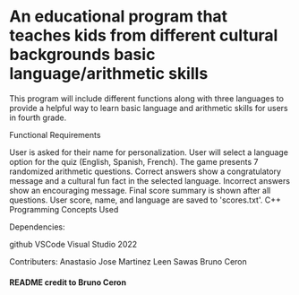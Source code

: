 # An educational program that teaches kids from different cultural backgrounds basic language/arithmetic skills

This program will include different functions along with three languages to provide a helpful way to learn basic language and arithmetic skills for users in fourth grade.

Functional Requirements

User is asked for their name for personalization.
User will select a language option for the quiz (English, Spanish, French).
The game presents 7 randomized arithmetic questions.
Correct answers show a congratulatory message and a cultural fun fact in the selected language.
Incorrect answers show an encouraging message.
Final score summary is shown after all questions.
User score, name, and language are saved to 'scores.txt'.
C++ Programming Concepts Used

Dependencies:

github
VSCode
Visual Studio 2022

Contributers: 
Anastasio Jose Martinez
Leen Sawas
Bruno Ceron


#### README credit to Bruno Ceron
